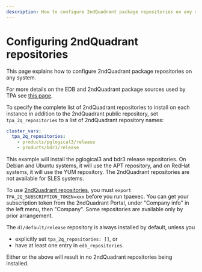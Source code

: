 ```yaml
---
description: How to configure 2ndQuadrant package repositories on any system.
---
```


# Configuring 2ndQuadrant repositories

This page explains how to configure 2ndQuadrant package repositories on
any system.

For more details on the EDB and 2ndQuadrant package sources used by
TPA see [this page](2q_and_edb_repositories.md).

To specify the complete list of 2ndQuadrant repositories to install on
each instance in addition to the 2ndQuadrant public repository, set
`tpa_2q_repositories` to a list of 2ndQuadrant repository names:

```yaml
cluster_vars:
  tpa_2q_repositories:
    - products/pglogical3/release
    - products/bdr3/release
```

This example will install the pglogical3 and bdr3 release repositories.
On Debian and Ubuntu systems, it will use the APT repository, and on
RedHat systems, it will use the YUM repository. The 2ndQuadrant
repositories are not available for SLES systems.

To use
[2ndQuadrant repositories](https://techsupport.enterprisedb.com/customer_portal/sw/),
you must `export TPA_2Q_SUBSCRIPTION_TOKEN=xxx` before you run
tpaexec. You can get your subscription token from the 2ndQuadrant
Portal, under "Company info" in the left menu, then "Company". Some
repositories are available only by prior arrangement.

The `dl/default/release` repository is always installed by default,
unless you

- explicitly set `tpa_2q_repositories: []`, or
- have at least one entry in `edb_repositories`.

Either or the above will result in no 2ndQuadrant repositories being installed.
